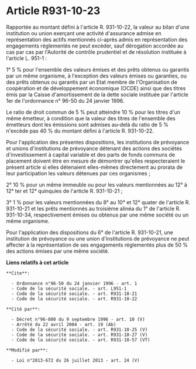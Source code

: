 # Article R931-10-23

Rapportée au montant défini à l'article R. 931-10-22, la valeur au bilan d'une institution ou union exerçant une activité
d'assurance admise en représentation des actifs mentionnés ci-après admis en représentation des engagements réglementés ne
peut excéder, sauf dérogation accordée au cas par cas par l'Autorité de contrôle prudentiel et de résolution instituée à
l'article L. 951-1 : 

1° 5 % pour l'ensemble des valeurs émises et des prêts obtenus ou garantis par un même organisme, à l'exception des valeurs
émises ou garanties, ou des prêts obtenus ou garantis par un Etat membre de l'Organisation de coopération et de développement
économique (OCDE) ainsi que des titres émis par la Caisse d'amortissement de la dette sociale instituée par l'article 1er de
l'ordonnance n° 96-50 du 24 janvier 1996. 

Le ratio de droit commun de 5 % peut atteindre 10 % pour les titres d'un même émetteur, à condition que la valeur des titres
de l'ensemble des émetteurs dont les émissions sont admises au-delà du ratio de 5 % n'excède pas 40 % du montant défini à
l'article R. 931-10-22. 

Pour l'application des présentes dispositions, les institutions de prévoyance et unions d'institutions de prévoyance détenant
des actions des sociétés d'investissement à capital variable et des parts de fonds communs de placement doivent être en
mesure de démontrer qu'elles respecteraient le présent article si elles détenaient elles-mêmes directement au prorata de leur
participation les valeurs détenues par ces organismes ; 

2° 10 % pour un même immeuble ou pour les valeurs mentionnées au 12° à 12° ter et 12° quinquies de l'article R. 931-10-21 ; 

3° 1 % pour les valeurs mentionnées du 8° au 10° et 12° quater de l'article R. 931-10-21 et les prêts mentionnés au troisième
alinéa du 1° de l'article R. 931-10-34, respectivement émises ou obtenus par une même société ou un même organisme. 

Pour l'application des dispositions du 6° de l'article R. 931-10-21, une institution de prévoyance ou une union
d'institutions de prévoyance ne peut affecter à la représentation de ses engagements réglementés plus de 50 % des actions
émises par une même société.

**Liens relatifs à cet article**

	**Cite**:

	  - Ordonnance n°96-50 du 24 janvier 1996 - art. 1
	  - Code de la sécurité sociale. - art. L951-1
	  - Code de la sécurité sociale. - art. R931-10-21
	  - Code de la sécurité sociale. - art. R931-10-22

	**Cité par**:

	  - Décret n°96-800 du 9 septembre 1996 - art. 10 (V)
	  - Arrêté du 22 avril 2004 - art. 19 (Ab)
	  - Code de la sécurité sociale. - art. R931-10-25 (V)
	  - Code de la sécurité sociale. - art. R931-10-27 (V)
	  - Code de la sécurité sociale. - art. R931-10-57 (VT)

	**Modifié par**:

	  - Loi n°2013-672 du 26 juillet 2013 - art. 24 (V)
